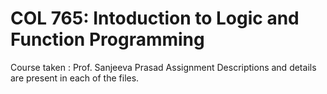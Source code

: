 # COL 765: Intoduction to Logic and Function Programming
Course taken : Prof. Sanjeeva Prasad
Assignment Descriptions and details are present in each of the files.
